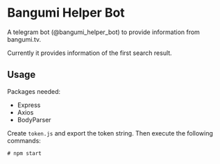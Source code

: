 # Bangumi Helper Bot
A telegram bot (@bangumi_helper_bot) to provide information from bangumi.tv.

Currently it provides information of the first search result.

## Usage

Packages needed:

- Express
- Axios
- BodyParser

Create `token.js` and export the token string. Then execute the following commands:

```shell
# npm start
```

